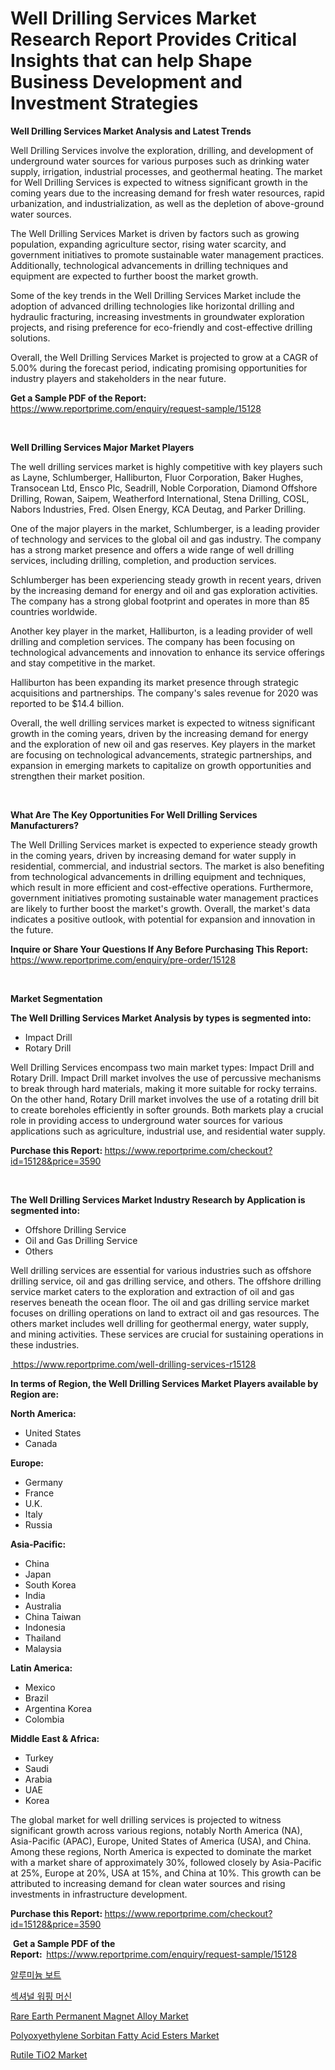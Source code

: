 <p><h1>Well Drilling Services Market Research Report Provides Critical Insights that can help Shape Business Development and Investment Strategies</h1></p><p><strong>Well Drilling Services Market Analysis and Latest Trends</strong></p>
<p><p>Well Drilling Services involve the exploration, drilling, and development of underground water sources for various purposes such as drinking water supply, irrigation, industrial processes, and geothermal heating. The market for Well Drilling Services is expected to witness significant growth in the coming years due to the increasing demand for fresh water resources, rapid urbanization, and industrialization, as well as the depletion of above-ground water sources.</p><p>The Well Drilling Services Market is driven by factors such as growing population, expanding agriculture sector, rising water scarcity, and government initiatives to promote sustainable water management practices. Additionally, technological advancements in drilling techniques and equipment are expected to further boost the market growth.</p><p>Some of the key trends in the Well Drilling Services Market include the adoption of advanced drilling technologies like horizontal drilling and hydraulic fracturing, increasing investments in groundwater exploration projects, and rising preference for eco-friendly and cost-effective drilling solutions.</p><p>Overall, the Well Drilling Services Market is projected to grow at a CAGR of 5.00% during the forecast period, indicating promising opportunities for industry players and stakeholders in the near future.</p></p>
<p><strong>Get a Sample PDF of the Report:&nbsp;</strong> <a href="https://www.reportprime.com/enquiry/request-sample/15128">https://www.reportprime.com/enquiry/request-sample/15128</a></p>
<p>&nbsp;</p>
<p><strong>Well Drilling Services Major Market Players</strong></p>
<p><p>The well drilling services market is highly competitive with key players such as Layne, Schlumberger, Halliburton, Fluor Corporation, Baker Hughes, Transocean Ltd, Ensco Plc, Seadrill, Noble Corporation, Diamond Offshore Drilling, Rowan, Saipem, Weatherford International, Stena Drilling, COSL, Nabors Industries, Fred. Olsen Energy, KCA Deutag, and Parker Drilling.</p><p>One of the major players in the market, Schlumberger, is a leading provider of technology and services to the global oil and gas industry. The company has a strong market presence and offers a wide range of well drilling services, including drilling, completion, and production services.</p><p>Schlumberger has been experiencing steady growth in recent years, driven by the increasing demand for energy and oil and gas exploration activities. The company has a strong global footprint and operates in more than 85 countries worldwide.</p><p>Another key player in the market, Halliburton, is a leading provider of well drilling and completion services. The company has been focusing on technological advancements and innovation to enhance its service offerings and stay competitive in the market.</p><p>Halliburton has been expanding its market presence through strategic acquisitions and partnerships. The company's sales revenue for 2020 was reported to be $14.4 billion.</p><p>Overall, the well drilling services market is expected to witness significant growth in the coming years, driven by the increasing demand for energy and the exploration of new oil and gas reserves. Key players in the market are focusing on technological advancements, strategic partnerships, and expansion in emerging markets to capitalize on growth opportunities and strengthen their market position.</p></p>
<p>&nbsp;</p>
<p><strong>What Are The Key Opportunities For Well Drilling Services Manufacturers?</strong></p>
<p><p>The Well Drilling Services market is expected to experience steady growth in the coming years, driven by increasing demand for water supply in residential, commercial, and industrial sectors. The market is also benefiting from technological advancements in drilling equipment and techniques, which result in more efficient and cost-effective operations. Furthermore, government initiatives promoting sustainable water management practices are likely to further boost the market's growth. Overall, the market's data indicates a positive outlook, with potential for expansion and innovation in the future.</p></p>
<p><strong>Inquire or Share Your Questions If Any Before Purchasing This Report:</strong> <a href="https://www.reportprime.com/enquiry/pre-order/15128">https://www.reportprime.com/enquiry/pre-order/15128</a></p>
<p>&nbsp;</p>
<p><strong>Market Segmentation</strong></p>
<p><strong>The Well Drilling Services Market Analysis by types is segmented into:</strong></p>
<p><ul><li>Impact Drill</li><li>Rotary Drill</li></ul></p>
<p><p>Well Drilling Services encompass two main market types: Impact Drill and Rotary Drill. Impact Drill market involves the use of percussive mechanisms to break through hard materials, making it more suitable for rocky terrains. On the other hand, Rotary Drill market involves the use of a rotating drill bit to create boreholes efficiently in softer grounds. Both markets play a crucial role in providing access to underground water sources for various applications such as agriculture, industrial use, and residential water supply.</p></p>
<p><strong>Purchase this Report:&nbsp;</strong><a href="https://www.reportprime.com/checkout?id=15128&price=3590">https://www.reportprime.com/checkout?id=15128&price=3590</a></p>
<p>&nbsp;</p>
<p><strong>The Well Drilling Services Market Industry Research by Application is segmented into:</strong></p>
<p><ul><li>Offshore Drilling Service</li><li>Oil and Gas Drilling Service</li><li>Others</li></ul></p>
<p><p>Well drilling services are essential for various industries such as offshore drilling service, oil and gas drilling service, and others. The offshore drilling service market caters to the exploration and extraction of oil and gas reserves beneath the ocean floor. The oil and gas drilling service market focuses on drilling operations on land to extract oil and gas resources. The others market includes well drilling for geothermal energy, water supply, and mining activities. These services are crucial for sustaining operations in these industries.</p></p>
<p><a href="https://www.reportprime.com/well-drilling-services-r15128">&nbsp;https://www.reportprime.com/well-drilling-services-r15128</a></p>
<p><strong>In terms of Region, the Well Drilling Services Market Players available by Region are:</strong></p>
<p>
    <p> <strong> North America: </strong>
        <ul>
            <li>United States</li>
            <li>Canada</li>
        </ul>
        </p> 
    <p> <strong> Europe: </strong>
        <ul>
            <li>Germany</li>
            <li>France</li>
            <li>U.K.</li>
            <li>Italy</li>
            <li>Russia</li>
        </ul>
        </p> 
    <p> <strong> Asia-Pacific: </strong>
        <ul>
            <li>China</li>
            <li>Japan</li>
            <li>South Korea</li>
            <li>India</li>
            <li>Australia</li>
            <li>China Taiwan</li>
            <li>Indonesia</li>
            <li>Thailand</li>
            <li>Malaysia</li>
        </ul>
        </p> 
    <p> <strong> Latin America: </strong>
        <ul>
            <li>Mexico</li>
            <li>Brazil</li>
            <li>Argentina Korea</li>
            <li>Colombia</li>
        </ul>
        </p> 
    <p> <strong> Middle East & Africa: </strong>
        <ul>
            <li>Turkey</li>
            <li>Saudi</li>
            <li>Arabia</li>
            <li>UAE</li>
            <li>Korea</li>
        </ul>
    </p>
    </p>
<p><p>The global market for well drilling services is projected to witness significant growth across various regions, notably North America (NA), Asia-Pacific (APAC), Europe, United States of America (USA), and China. Among these regions, North America is expected to dominate the market with a market share of approximately 30%, followed closely by Asia-Pacific at 25%, Europe at 20%, USA at 15%, and China at 10%. This growth can be attributed to increasing demand for clean water sources and rising investments in infrastructure development.</p></p>
<p><strong>Purchase this Report: </strong><a href="https://www.reportprime.com/checkout?id=15128&price=3590">https://www.reportprime.com/checkout?id=15128&price=3590</a></p>
<p>&nbsp;<strong>Get a Sample PDF of the Report:&nbsp;&nbsp;</strong><a href="https://www.reportprime.com/enquiry/request-sample/15128">https://www.reportprime.com/enquiry/request-sample/15128</a></p>
<p><strong></strong></p>
<p><p><a href="https://github.com/vss5505pa7z1p/Market-Research-Report-List-1/blob/main/360287523431.md">알루미늄 보트</a></p><p><a href="https://github.com/FelipeGrrady654556/Market-Research-Report-List-1/blob/main/704196823432.md">섹셔널 워핑 머신</a></p><p><a href="https://www.linkedin.com/pulse/rare-earth-permanent-magnet-alloy-market-research-mwz8e?trackingId=rp%2FP9q8u%2FAgOfoT5wXYxLQ%3D%3D">Rare Earth Permanent Magnet Alloy Market</a></p><p><a href="https://issuu.com/reportprime-2/docs/polyoxyethylene-sorbitan-fatty-acid-esters-market-">Polyoxyethylene Sorbitan Fatty Acid Esters Market</a></p><p><a href="https://issuu.com/reportprime-2/docs/rutile-tio2-market-size-2030.pptx">Rutile TiO2 Market</a></p></p>